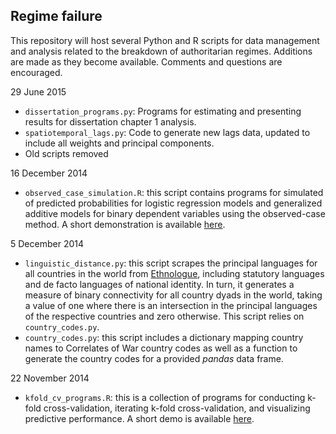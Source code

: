 ## Regime failure

This repository will host several Python and R scripts for data management and analysis related to the breakdown of authoritarian regimes. Additions are made as they become available. Comments and questions are encouraged. 

29 June 2015

- `dissertation_programs.py`: Programs for estimating and presenting results for dissertation chapter 1 analysis.
- `spatiotemporal_lags.py`: Code to generate new lags data, updated to include all weights and principal components.
- Old scripts removed

16 December 2014

- `observed_case_simulation.R`: this script contains programs for simulated of predicted probabilities for logistic regression models and generalized additive models for binary dependent variables using the observed-case method. A short demonstration is available [here](http://www.thomaswbrawner.com/simulation.html 'Simulation demo').

5 December 2014

- `linguistic_distance.py`: this script scrapes the principal languages for all countries in the world from [Ethnologue](http://www.ethnologue.com/ 'Ethnologue: Languages of the World'), including statutory languages and de facto languages of national identity. In turn, it generates a measure of binary connectivity for all country dyads in the world, taking a value of one where there is an intersection in the principal languages of the respective countries and zero otherwise. This script relies on `country_codes.py`. 
- `country_codes.py`: this script includes a dictionary mapping country names to Correlates of War country codes as well as a function to generate the country codes for a provided *pandas* data frame. 

22 November 2014

- `kfold_cv_programs.R`: this is a collection of programs for conducting k-fold cross-validation, iterating k-fold cross-validation, and visualizing predictive performance. A short demo is available [here](http://www.thomaswbrawner.com/cross-validation.html 'k-fold CV demo').
 


